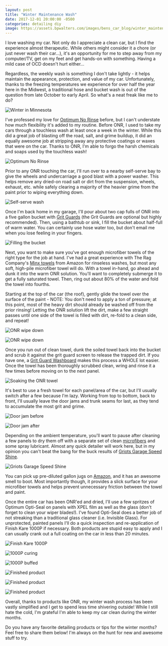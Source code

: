 ```yaml
---
layout: post
title: "Winter Maintenance Wash"
date: 2017-12-01 20:00:00 -0500
categories: detailing diy
image: https://assets.bpwalters.com/images/bens_car_blog/winter_maintenance_wash/wrx_dirty_bumper.jpg
---
```


<span class="is-first-letter">I</span> love washing my car.  Not only do I appreciate a clean car, but I find the experience almost therapeutic.  While others might consider it a chore (or just never wash their car...), it's an opportunity for me to step away from my computer/TV, get on my feet and get hands-on with something.  Having a mild case of OCD doesn't hurt either...

Regardless, the weekly wash is something I don't take lightly - it helps maintain the appearance, protection, and value of my car.  Unfortunately, thanks to the freezing temperatures we experience for over half the year here in the Midwest, a traditional hose and bucket wash is out of the question from late October to early April.  So what's a neat freak like me to do?

![Winter in Minnesota](https://assets.bpwalters.com/images/bens_car_blog/winter_maintenance_wash/fiesta_st_snow.jpg)

I've professed my love for [Optimum No Rinse](http://amzn.to/2hU5SKC) before, but I can't understate how much flexibility it's added to my routine.  Before ONR, I used to take my cars through a touchless wash at least once a week in the winter.  While this did a great job of blasting off the road, salt, and grime buildup, it did an equally awesome job at stripping away any protective coatings or waxes that were on the car.  Thanks to ONR, I'm able to forgo the harsh chemicals and soaps used by the touchless wash!

![Optimum No Rinse](https://assets.bpwalters.com/images/bens_car_blog/winter_maintenance_wash/optimum_no_rinse.jpg)

Prior to any ONR touching the car, I'll run over to a nearby self-serve bay to give the wheels and undercarriage a good blast with a power washer.  This helps remove any dried-on road salt or dirt from the suspension, wheels, exhaust, etc. while safely clearing a majority of the heavier grime from the paint prior to wiping everything down.

![Self-serve wash](https://assets.bpwalters.com/images/bens_car_blog/winter_maintenance_wash/self_serve_wash.jpg)

Once I'm back home in my garage, I'll pour about two cap fulls of ONR into a five gallon bucket with [Grit Guards](http://amzn.to/2iRFlOV) (the Grit Guards are optional but highly recommended).  Then, using a bathtub or sink, I fill the bucket about half-full of warm water.  You can certainly use hose water too, but don't email me when you lose feeling in your fingers.

![Filling the bucket](https://assets.bpwalters.com/images/bens_car_blog/winter_maintenance_wash/filling_bucket.jpg)

Next, you want to make sure you've got enough microfiber towels of the right type for the job at hand.  I've had a great experience with The Rag Company's [Minx towels](http://amzn.to/2nkF2kw) from Amazon for rinseless washes, but most any soft, high-pile microfiber towel will do.  With a towel in-hand, go ahead and dunk it into the warm ONR solution.  You'll want to completely submerge it to get a fully saturated towel.  Then, ring out about 80% of the water and fold the towel into fourths.

Starting at the top of the car (the roof), gently glide the towel over the surface of the paint - NOTE: You don't need to apply a ton of pressure; at this point, most of the heavy dirt should already be washed off from the prior rinsing! Letting the ONR solution lift the dirt, make a few straight passes until one side of the towel is filled with dirt, re-fold to a clean side, and repeat!

![ONR wipe down](https://assets.bpwalters.com/images/bens_car_blog/winter_maintenance_wash/onr_wipe_down_1.jpg)

![ONR wipe down](https://assets.bpwalters.com/images/bens_car_blog/winter_maintenance_wash/onr_wipe_down_2.jpg)

Once you run out of clean towel, dunk the soiled towel back into the bucket and scrub it against the grit guard screen to release the trapped dirt.  If you have one, a [Grit Guard Washboard](http://amzn.to/2jZ4OJO) makes this process a WHOLE lot easier.  Once the towel has been thoroughly scrubbed clean, wring and rinse it a few times before moving on to the next panel.

![Soaking the ONR towel](https://assets.bpwalters.com/images/bens_car_blog/winter_maintenance_wash/onr_bucket.jpg)

It's best to use a fresh towel for each panel/area of the car, but I'll usually switch after a few because I'm lazy.  Working from top to bottom, back to front, I'll usually leave the door jams and trunk seams for last, as they tend to accumulate the most grit and grime.

![Door jam before](https://assets.bpwalters.com/images/bens_car_blog/winter_maintenance_wash/onr_door_sills_before.jpg)

![Door jam after](https://assets.bpwalters.com/images/bens_car_blog/winter_maintenance_wash/onr_door_sills_after.jpg)

Depending on the ambient temperature, you'll want to pause after cleaning a few panels to dry them off with a separate set of clean [microfibers](http://amzn.to/2i6QlHn) and some spray lubricant.  Almost any quick detailer will work here, but in my opinion you can't beat the bang for the buck results of [Griots Garage Speed Shine](http://amzn.to/2AiMaCK).

![Griots Garage Speed Shine](https://assets.bpwalters.com/images/bens_car_blog/winter_maintenance_wash/griots_quick_detailer.jpg)

You can pick up pre-diluted gallon jugs on [Amazon](http://amzn.to/2jEuKX9), and it has an awesome smell to boot.  Most importantly though, it provides a slick surface for your microfiber towels and helps prevent unnecessary friction between the towel and paint.

Once the entire car has been ONR'ed and dried, I'll use a few spritzes of Optimum Opti-Seal on panels with XPEL film as well as the glass (don't forget to clean your wiper blades!).  I've found Opti-Seal does a better job of not streaking than a traditional glass cleaner (i.e. Invisible Glass).  For unprotected, painted panels I'll do a quick inspection and re-application of Finish Kare 1000P if necessary.  Both products are stupid easy to apply and I can usually crank out a full coating on the car in less than 20 minutes.

![Finish Kare 1000P](https://assets.bpwalters.com/images/bens_car_blog/winter_maintenance_wash/1000p.jpg)

![1000P curing](https://assets.bpwalters.com/images/bens_car_blog/winter_maintenance_wash/1000p_application_1.jpg)

![1000P buffed](https://assets.bpwalters.com/images/bens_car_blog/winter_maintenance_wash/1000p_application_2.jpg)

![Finished product](https://assets.bpwalters.com/images/bens_car_blog/winter_maintenance_wash/winter_wash_after_1.jpg)

![Finished product](https://assets.bpwalters.com/images/bens_car_blog/winter_maintenance_wash/winter_wash_after_2.jpg)

![Finished product](https://assets.bpwalters.com/images/bens_car_blog/winter_maintenance_wash/winter_wash_after_3.jpg)

Overall, thanks to products like ONR, my winter wash process has been vastly simplified and I get to spend less time shivering outside!  While I still hate the cold, I'm grateful I'm able to keep my car clean during the winter months.

Do you have any favorite detailing products or tips for the winter months?  Feel free to share them below!  I'm always on the hunt for new and awesome stuff to try.